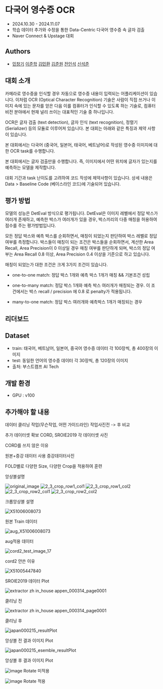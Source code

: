 
# 다국어 영수증 OCR
- 2024.10.30 - 2024.11.07 
- 학습 데이터 추가와 수정을 통한 Data-Centric 다국어 영수증 속 글자 검출
- Naver Connect & Upstage 대회 

## Authors

- [민창기](https://github.com/min000914)  [이준학](https://github.com/danlee0113)  [김민환](https://github.com/alsghks1066)  [김준원](https://github.com/KimJunWon98)  [전인석](https://github.com/inDseok)  [신석준](https://github.com/SeokjunShin)



## 대회 소개
카메라로 영수증을 인식할 경우 자동으로 영수증 내용이 입력되는 어플리케이션이 있습니다. 이처럼 OCR (Optical Character Recognition) 기술은 사람이 직접 쓰거나 이미지 속에 있는 문자를 얻은 다음 이를 컴퓨터가 인식할 수 있도록 하는 기술로, 컴퓨터 비전 분야에서 현재 널리 쓰이는 대표적인 기술 중 하나입니다.

OCR은 글자 검출 (text detection), 글자 인식 (text recognition), 정렬기 (Serializer) 등의 모듈로 이루어져 있습니다. 본 대회는 아래와 같은 특징과 제약 사항이 있습니다.

본 대회에서는 다국어 (중국어, 일본어, 태국어, 베트남어)로 작성된 영수증 이미지에 대한 OCR task를 수행합니다.

본 대회에서는 글자 검출만을 수행합니다. 즉, 이미지에서 어떤 위치에 글자가 있는지를 예측하는 모델을 제작합니다.

대회 기간과 task 난이도를 고려하여 코드 작성에 제약사항이 있습니다. 상세 내용은 Data > Baseline Code (베이스라인 코드)에 기술되어 있습니다.


## 평가 방법

모델의 성능은 DetEval 방식으로 평가됩니다. DetEval은 이미지 레벨에서 정답 박스가 여러개 존재하고, 예측한 박스가 여러개가 있을 경우, 박스끼리의 다중 매칭을 허용하여 점수를 주는 평가방법입니다.

모든 정답 박스와 예측 박스를 순회하면서, 매칭이 되었는지 판단하여 박스 레벨로 정답 여부를 측정합니다. 박스들이 매칭이 되는 조건은 박스들을 순회하면서, 계산한 Area Recall, Area Precision이 0 이상일 경우 매칭 여부를 판단하게 되며, 박스의 정답 여부는 Area Recall 0.8 이상, Area Precision 0.4 이상을 기준으로 하고 있습니다.

매칭이 되었는가 대한 조건은 크게 3가지 조건이 있습니다.

- one-to-one match: 정답 박스 1개와 예측 박스 1개가 매칭 && 기본조건 성립

- one-to-many match: 정답 박스 1개와 예측 박스 여러개가 매칭되는 경우. 이 조건에서는 박스 recall / precision 에 0.8 로 penalty가 적용됩니다.

- many-to-one match: 정답 박스 여러개와 예측박스 1개가 매칭되는 경우


## 리더보드 
## Dataset

- train: 태국어, 베트남어, 일본어, 중국어 영수증 데이터 각 100장씩, 총 400장의 이미지
- test: 동일한 언어의 영수증 데이터 각 30장씩, 총 120장의 이미지
- 출처: 부스트캠프 AI Tech 

## 개발 환경

- GPU : v100


## 추가해야 할 내용

데이터 클리닝 작업(무슨작업, 어떤 가이드라인)
작업사진전 -> 후 비교

추가 데이터셋 확보
CORD, SROIE2019
각 데이터셋 사진

CORD를 쓰지 않은 이유

원본+증강 데이터 사용
증강데이터사진

FOLD별로 다양한 Size, 다양한 Crop을 적용하여 훈련

앙상블설명


![original_image](https://github.com/user-attachments/assets/0d74a046-dd83-439d-8940-6a0ac3ef1adf)
![2_3_crop_row1_col1](https://github.com/user-attachments/assets/193527de-e44d-481c-9e88-dd432e7a1c52)
![2_3_crop_row1_col2](https://github.com/user-attachments/assets/bcc699ef-95e6-476b-8893-7cee0b753eec)
![2_3_crop_row2_col1](https://github.com/user-attachments/assets/b3e79bd6-7971-4684-8908-4d3afa2f5170)
![2_3_crop_row2_col2](https://github.com/user-attachments/assets/15cbbe73-b8c2-4055-aa29-86c94cbfa9a6)

크롭앙상블 설명




![X51006008073](https://github.com/user-attachments/assets/3687e95f-6b17-413e-8f4b-77b401e5406d)

원본 Train 데이터



![aug_X51006008073](https://github.com/user-attachments/assets/e19de2fa-7fd8-4ac3-981f-984971e4e462)

aug적용 데이터



![cord2_test_image_17](https://github.com/user-attachments/assets/a0be4b86-18d3-4cdb-9297-a3b043c0a9e3)

cord2 안쓴 이유



![X51005447840](https://github.com/user-attachments/assets/ba7ea5ab-ecfa-4a86-84f7-db160bb12edc)

SROIE2019 데이터 Plot



![extractor zh in_house appen_000314_page0001](https://github.com/user-attachments/assets/47f73f9a-78f7-4597-8119-ff342c756395)

클리닝 전



![extractor zh in_house appen_000314_page0001](https://github.com/user-attachments/assets/c54c130f-1b01-4657-a721-b91ced474200)

클리닝 후



![japan000215_resultPlot](https://github.com/user-attachments/assets/0d51e3bf-f30e-493c-b84f-fb885f364ebe)

앙상블 전 결과 이미지 Plot




![japan000215_esemble_resultPlot](https://github.com/user-attachments/assets/9593a91b-f08b-4bf2-9db0-b872974d0b28)

앙상블 후 결과 이미지 Plot





![image](https://github.com/user-attachments/assets/9db1f5a7-4319-4ee0-838d-e1fbf5bf3795)
Rotate 미적용



![image](https://github.com/user-attachments/assets/bf281c3b-f7e3-45d1-b752-7ad4981e688a)
Rotate 적용






